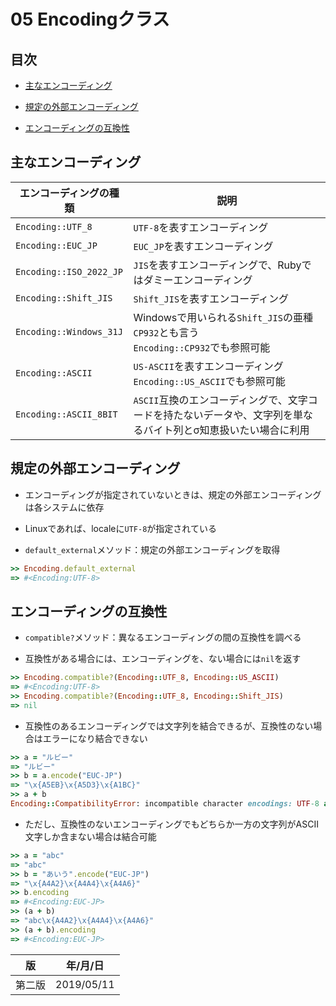 05 Encodingクラス
===================

## 目次

* [主なエンコーディング](#主なエンコーディング)

* [規定の外部エンコーディング](#規定の外部エンコーディング)

* [エンコーディングの互換性](#エンコーディングの互換性)



## 主なエンコーディング

| エンコーディングの種類  | 説明                                                                                                           |
| ----------------------- | -------------------------------------------------------------------------------------------------------------- |
| `Encoding::UTF_8`       | `UTF-8`を表すエンコーディング                                                                                  |
| `Encoding::EUC_JP`      | `EUC_JP`を表すエンコーディング                                                                                 |
| `Encoding::ISO_2022_JP` | `JIS`を表すエンコーディングで、Rubyではダミーエンコーディング                                                  |
| `Encoding::Shift_JIS`   | `Shift_JIS`を表すエンコーディング                                                                              |
| `Encoding::Windows_31J` | Windowsで用いられる`Shift_JIS`の亜種<br>`CP932`とも言う<br>`Encoding::CP932`でも参照可能                       |
| `Encoding::ASCII`       | `US-ASCII`を表すエンコーディング<br>`Encoding::US_ASCII`でも参照可能                                           |
| `Encoding::ASCII_8BIT`  | `ASCII`互換のエンコーディングで、文字コードを持たないデータや、文字列を単なるバイト列とσ知恵扱いたい場合に利用 |



## 規定の外部エンコーディング

* エンコーディングが指定されていないときは、規定の外部エンコーディングは各システムに依存

* Linuxであれば、localeに`UTF-8`が指定されている

* `default_external`メソッド：規定の外部エンコーディングを取得

```ruby
>> Encoding.default_external
=> #<Encoding:UTF-8>
```



## エンコーディングの互換性

* `compatible?`メソッド：異なるエンコーディングの間の互換性を調べる

* 互換性がある場合には、エンコーディングを、ない場合には`nil`を返す

```ruby
>> Encoding.compatible?(Encoding::UTF_8, Encoding::US_ASCII)
=> #<Encoding:UTF-8>
>> Encoding.compatible?(Encoding::UTF_8, Encoding::Shift_JIS)
=> nil
```

* 互換性のあるエンコーディングでは文字列を結合できるが、互換性のない場合はエラーになり結合できない

```ruby
>> a = "ルビー"
=> "ルビー"
>> b = a.encode("EUC-JP")
=> "\x{A5EB}\x{A5D3}\x{A1BC}"
>> a + b
Encoding::CompatibilityError: incompatible character encodings: UTF-8 and EUC-JP
```

* ただし、互換性のないエンコーディングでもどちらか一方の文字列がASCII文字しか含まない場合は結合可能

```ruby
>> a = "abc"
=> "abc"
>> b = "あいう".encode("EUC-JP")
=> "\x{A4A2}\x{A4A4}\x{A4A6}"
>> b.encoding
=> #<Encoding:EUC-JP>
>> (a + b)
=> "abc\x{A4A2}\x{A4A4}\x{A4A6}"
>> (a + b).encoding
=> #<Encoding:EUC-JP>
```



| 版     | 年/月/日   |
| ------ | ---------- |
| 第二版 | 2019/05/11 |
